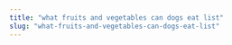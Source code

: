 ```yaml
---
title: "what fruits and vegetables can dogs eat list"
slug: "what-fruits-and-vegetables-can-dogs-eat-list"
---
```


